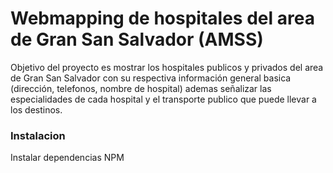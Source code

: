 # Webmapping de hospitales del area de Gran San Salvador (AMSS)

Objetivo del proyecto es mostrar los hospitales publicos y privados del area de Gran San Salvador
con su respectiva información general basica (dirección, telefonos, nombre de hospital)
ademas señalizar las especialidades de cada hospital y el transporte publico que puede llevar a los
destinos.



### Instalacion 

Instalar dependencias NPM
